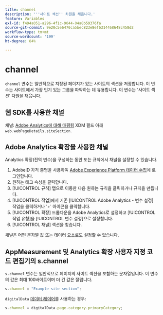 ```yaml
---
title: channel
description: '''사이트 섹션'' 차원을 채웁니다.'
feature: Variables
exl-id: f494a051-a296-4f1c-9044-04a8b59376fa
source-git-commit: 9e20c5e6470ca5bec823e8ef6314468648c458d2
workflow-type: tm+mt
source-wordcount: '199'
ht-degree: 84%

---
```


# channel

`channel` 변수는 일반적으로 지정된 페이지가 있는 사이트의 섹션을 저장합니다. 이 변수는 사이트에서 가장 인기 있는 그룹을 파악하는 데 유용합니다. 이 변수는 &#39;사이트 섹션&#39; 차원을 채웁니다.

## 웹 SDK를 사용한 채널

채널: [Adobe Analytics에 대해 매핑됨](https://experienceleague.adobe.com/docs/analytics/implementation/aep-edge/variable-mapping.html) XDM 필드 아래 `web.webPageDetails.siteSection`.

## Adobe Analytics 확장을 사용한 채널

Analytics 확장(전역 변수)을 구성하는 동안 또는 규칙에서 채널을 설정할 수 있습니다.

1. AdobeID 자격 증명을 사용하여 [Adobe Experience Platform 데이터 수집](https://experience.adobe.com/data-collection)에 로그인합니다.
2. 원하는 태그 속성을 클릭합니다.
3. [!UICONTROL 규칙] 탭으로 이동한 다음 원하는 규칙을 클릭하거나 규칙을 만듭니다.
4. [!UICONTROL 작업]에서 기존 [!UICONTROL Adobe Analytics - 변수 설정] 작업을 클릭하거나 &#39;+&#39; 아이콘을 클릭합니다.
5. [!UICONTROL 확장] 드롭다운을 Adobe Analytics로 설정하고 [!UICONTROL 작업 유형]을 [!UICONTROL 변수 설정]으로 설정합니다.
6. [!UICONTROL 채널] 섹션을 찾습니다.

채널은 어떤 문자열 값 또는 데이터 요소로도 설정할 수 있습니다.

## AppMeasurement 및 Analytics 확장 사용자 지정 코드 편집기의 s.channel

`s.channel` 변수는 일반적으로 페이지의 사이트 섹션을 포함하는 문자열입니다. 이 변수의 값은 최대 100바이트이며 더 긴 값은 잘립니다.

```js
s.channel = "Example site section";
```

`digitalData` [데이터 레이어](../../prepare/data-layer.md)를 사용하는 경우:

```js
s.channel = digitalData.page.category.primaryCategory;
```
